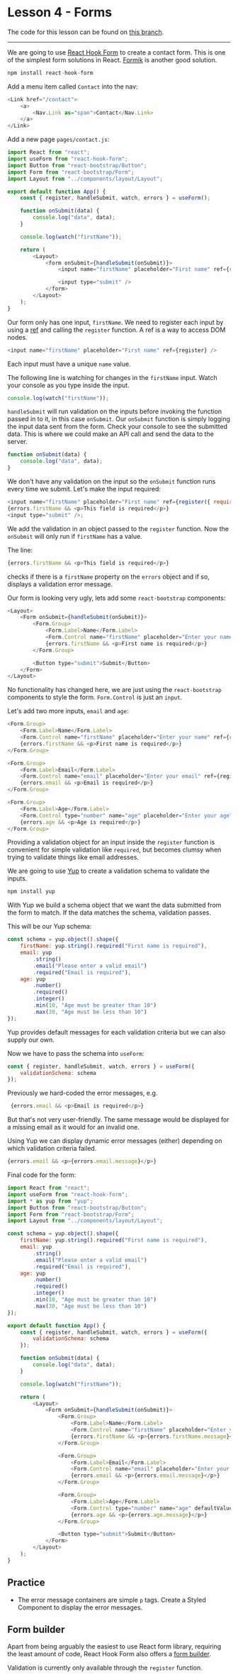 # Lesson 4 - Forms

The code for this lesson can be found on [this branch](https://github.com/cnnrbrn/noroff-react-content-part-2-code/tree/lesson-4).

---

We are going to use [React Hook Form](https://react-hook-form.com/) to create a contact form. This is one of the simplest form solutions in React. [Formik](https://jaredpalmer.com/formik/) is another good solution.

```js
npm install react-hook-form
```

Add a menu item called `Contact` into the nav:

```js
<Link href="/contact">
    <a>
        <Nav.Link as="span">Contact</Nav.Link>
    </a>
</Link>
```

Add a new page `pages/contact.js`:

```js
import React from "react";
import useForm from "react-hook-form";
import Button from "react-bootstrap/Button";
import Form from "react-bootstrap/Form";
import Layout from "../components/layout/Layout";

export default function App() {
    const { register, handleSubmit, watch, errors } = useForm();

    function onSubmit(data) {
        console.log("data", data);
    }

    console.log(watch("firstName"));

    return (
        <Layout>
            <form onSubmit={handleSubmit(onSubmit)}>
                <input name="firstName" placeholder="First name" ref={register} />

                <input type="submit" />
            </form>
        </Layout>
    );
}
```

Our form only has one input, `firstName`. We need to register each input by using a [ref](https://reactjs.org/docs/refs-and-the-dom.html) and calling the `register` function. A ref is a way to access DOM nodes.

```js
<input name="firstName" placeholder="First name" ref={register} />
```

Each input must have a unique `name` value.

The following line is watching for changes in the `firstName` input. Watch your console as you type inside the input.

```js
console.log(watch("firstName"));
```

`handleSubmit` will run validation on the inputs before invoking the function passed in to it, in this case `onSubmit`. Our `onSubmit` function is simply logging the input data sent from the form. Check your console to see the submitted data. This is where we could make an API call and send the data to the server.

```js
function onSubmit(data) {
    console.log("data", data);
}
```

We don't have any validation on the input so the `onSubmit` function runs every time we submit. Let's make the input required:

```js
<input name="firstName" placeholder="First name" ref={register({ required: true })} />
{errors.firstName && <p>This field is required</p>}
<input type="submit" />;
```

We add the validation in an object passed to the `register` function. Now the `onSubmit` will only run if `firstName` has a value.

The line:

```js
{errors.firstName && <p>This field is required</p>}
```

checks if there is a `firstName` property on the `errors` object and if so, displays a validation error message. 

Our form is looking very ugly, lets add some `react-bootstrap` components:

```js
<Layout>
    <Form onSubmit={handleSubmit(onSubmit)}>
        <Form.Group>
            <Form.Label>Name</Form.Label>
            <Form.Control name="firstName" placeholder="Enter your name" ref={register({ required: true })} />
            {errors.firstName && <p>First name is required</p>}
        </Form.Group>

        <Button type="submit">Submit</Button>
    </Form>
</Layout>
```

No functionality has changed here, we are just using the `react-bootstrap` components to style the form. `Form.Control` is just an `input`.

Let's add two more inputs, `email` and `age`:

```js
<Form.Group>
    <Form.Label>Name</Form.Label>
    <Form.Control name="firstName" placeholder="Enter your name" ref={register} />
    {errors.firstName && <p>First name is required</p>}
</Form.Group>

<Form.Group>
    <Form.Label>Email</Form.Label>
    <Form.Control name="email" placeholder="Enter your email" ref={register} />
    {errors.email && <p>Email is required</p>}
</Form.Group>

<Form.Group>
    <Form.Label>Age</Form.Label>
    <Form.Control type="number" name="age" placeholder="Enter your age" ref={register} />
    {errors.age && <p>Age is required</p>}
</Form.Group>
```

Providing a validation object for an input inside the `register` function is convenient for simple validation like `required`, but becomes clumsy when trying to validate things like email addresses.

We are going to use [Yup](https://github.com/jquense/yup) to create a validation schema to validate the inputs.

```js
npm install yup
```

With Yup we build a schema object that we want the data submitted from the form to match. If the data matches the schema, validation passes.

This will be our Yup schema:

```js
const schema = yup.object().shape({
	firstName: yup.string().required("First name is required"),
	email: yup
		.string()
		.email("Please enter a valid email")
		.required("Email is required"),
	age: yup
		.number()
		.required()
		.integer()
		.min(10, "Age must be greater than 10")
		.max(30, "Age must be less than 10")
});
```

Yup provides default messages for each validation criteria but we can also supply our own.

Now we have to pass the schema into `useForm`:

```js
const { register, handleSubmit, watch, errors } = useForm({
    validationSchema: schema
});
```

Previously we hard-coded the error messages, e.g. 

```js
 {errors.email && <p>Email is required</p>}
 ```

 But that's not very user-friendly. The same message would be displayed for a missing email as it would for an invalid one.

Using Yup we can display dynamic error messages (either) depending on which validation criteria failed.

```js
{errors.email && <p>{errors.email.message}</p>}
```

Final code for the form:

```js
import React from "react";
import useForm from "react-hook-form";
import * as yup from "yup";
import Button from "react-bootstrap/Button";
import Form from "react-bootstrap/Form";
import Layout from "../components/layout/Layout";

const schema = yup.object().shape({
	firstName: yup.string().required("First name is required"),
	email: yup
		.string()
		.email("Please enter a valid email")
		.required("Email is required"),
	age: yup
		.number()
		.required()
		.integer()
		.min(10, "Age must be greater than 10")
		.max(30, "Age must be less than 10")
});

export default function App() {
	const { register, handleSubmit, watch, errors } = useForm({
		validationSchema: schema
	});

	function onSubmit(data) {
		console.log("data", data);
	}

	console.log(watch("firstName"));

	return (
		<Layout>
			<Form onSubmit={handleSubmit(onSubmit)}>
				<Form.Group>
					<Form.Label>Name</Form.Label>
					<Form.Control name="firstName" placeholder="Enter your name" ref={register} />
					{errors.firstName && <p>{errors.firstName.message}</p>}
				</Form.Group>

				<Form.Group>
					<Form.Label>Email</Form.Label>
					<Form.Control name="email" placeholder="Enter your email" ref={register} />
					{errors.email && <p>{errors.email.message}</p>}
				</Form.Group>

				<Form.Group>
					<Form.Label>Age</Form.Label>
					<Form.Control type="number" name="age" defaultValue="10" placeholder="Enter your age" ref={register} />
					{errors.age && <p>{errors.age.message}</p>}
				</Form.Group>

				<Button type="submit">Submit</Button>
			</Form>
		</Layout>
	);
}
```


## Practice

- The error message containers are simple `p` tags. Create a Styled Component to display the error messages.

## Form builder

Apart from being arguably the easiest to use React form library, requiring the least amount of code, React Hook Form also offers a [form builder](https://react-hook-form.com/form-builder).

Validation is currently only available through the `register` function. 